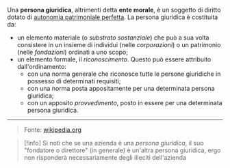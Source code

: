 Una **persona giuridica**, altrimenti detta **ente morale**, è un soggetto di diritto dotato di [autonomia patrimoniale perfetta](https://it.wikipedia.org/wiki/Autonomia_patrimoniale "Autonomia patrimoniale").
La persona giuridica è costituita da:
- un elemento materiale (o _substrato sostanziale_) che può a sua volta consistere in un insieme di individui (nelle _corporazioni_) o un patrimonio (nelle _fondazioni_) ordinati a uno scopo;
- un elemento formale, il _riconoscimento_. Questo può essere attribuito dall'ordinamento:
    - con una norma generale che riconosce tutte le persone giuridiche in possesso di determinati requisiti;
    - con una norma posta appositamente per una determinata persona giuridica;
    - con un apposito *provvedimento*, posto in essere per una determinata persona giuridica.

___
> Fonte: [wikipedia.org](https://it.wikipedia.org/wiki/Persona_giuridica)

>[!info] Si noti che se una azienda è una *persona giuridica*, il suo "fondatore o direttore" (in generale) è un'altra persona giuridica, ergo non risponderà necessariamente degli illeciti dell'azienda